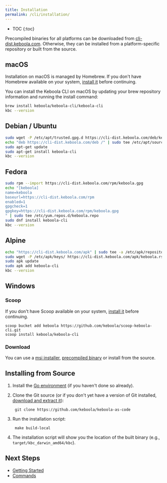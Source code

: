 ```yaml
---
title: Installation
permalink: /cli/installation/
---
```


* TOC
{:toc}

Precompiled binaries for all platforms can be downloaded from [cli-dist.keboola.com](https://cli-dist.keboola.com/?prefix=zip/).
Otherwise, they can be installed from a platform-specific repository or built from the source.

## macOS

Installation on macOS is managed by Homebrew. If you don't have Homebrew available on your system,
[install it](https://docs.brew.sh/Installation.html) before continuing.

You can install the Keboola CLI on macOS by updating your brew repository information and running the install command:

```bash
brew install keboola/keboola-cli/keboola-cli
kbc --version
```

## Debian / Ubuntu

```bash
sudo wget -P /etc/apt/trusted.gpg.d https://cli-dist.keboola.com/deb/keboola.gpg
echo "deb https://cli-dist.keboola.com/deb /" | sudo tee /etc/apt/sources.list.d/keboola.list
sudo apt-get update
sudo apt-get install keboola-cli
kbc --version
```

## Fedora

```bash
sudo rpm --import https://cli-dist.keboola.com/rpm/keboola.gpg
echo "[keboola]
name=keboola
baseurl=https://cli-dist.keboola.com/rpm
enabled=1
gpgcheck=1
gpgkey=https://cli-dist.keboola.com/rpm/keboola.gpg
" | sudo tee /etc/yum.repos.d/keboola.repo
sudo dnf install keboola-cli
kbc --version
```

## Alpine

```bash
echo "https://cli-dist.keboola.com/apk" | sudo tee -a /etc/apk/repositories
sudo wget -P /etc/apk/keys/ https://cli-dist.keboola.com/apk/keboola.rsa.pub
sudo apk update
sudo apk add keboola-cli
kbc --version
```

## Windows

### Scoop

If you don't have Scoop available on your system, [install it](https://scoop.sh/) before continuing.

```shell
scoop bucket add keboola https://github.com/keboola/scoop-keboola-cli.git
scoop install keboola/keboola-cli
```

### Download

You can use a [msi installer](https://cli-dist.keboola.com/?prefix=msi/), [precompiled binary](https://cli-dist.keboola.com/?prefix=zip/) 
or install from the source.

## Installing from Source

1. Install the [Go environment](https://golang.org/doc/install) (if you haven't done so already).
2. Clone the Git source (or if you don't yet have a version of Git installed,
   [download and extract it](https://github.com/keboola/keboola-as-code/archive/refs/heads/main.zip)):

        git clone https://github.com/keboola/keboola-as-code

3. Run the installation script:

        make build-local

4. The installation script will show you the location of the built binary (e.g., `target/kbc_darwin_amd64/kbc`). 

## Next Steps

- [Getting Started](/cli/getting-started/)
- [Commands](/cli/commands/)
